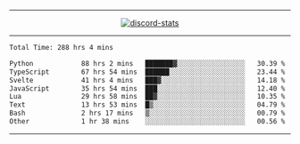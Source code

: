 <a href="https://www.github.com/ripavoid" target="_blank" rel="noreferrer">

-------

<div align='center'>
    <a href='https://discordapp.com/users/825178146797518881'>
        <img align='center' alt='discord-stats' src='https://api.discord-status.me/825178146797518881?nitro&boost=4&gradient=%231e0b1a%2C%23000000%2C%23000000%2C%23160316'></img>
    </a>
</div>

-------

<!--START_SECTION:waka-->

```txt
Total Time: 288 hrs 4 mins

Python            88 hrs 2 mins   ███████▓░░░░░░░░░░░░░░░░░   30.39 %
TypeScript        67 hrs 54 mins  ██████░░░░░░░░░░░░░░░░░░░   23.44 %
Svelte            41 hrs 4 mins   ███▓░░░░░░░░░░░░░░░░░░░░░   14.18 %
JavaScript        35 hrs 54 mins  ███░░░░░░░░░░░░░░░░░░░░░░   12.40 %
Lua               29 hrs 58 mins  ██▓░░░░░░░░░░░░░░░░░░░░░░   10.35 %
Text              13 hrs 53 mins  █▒░░░░░░░░░░░░░░░░░░░░░░░   04.79 %
Bash              2 hrs 17 mins   ▒░░░░░░░░░░░░░░░░░░░░░░░░   00.79 %
Other             1 hr 38 mins    ░░░░░░░░░░░░░░░░░░░░░░░░░   00.56 %
```

<!--END_SECTION:waka-->

-------
